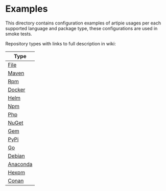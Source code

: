 # Examples

This directory contains configuration examples of artipie usages per each supported language and 
package type, these configurations are used in smoke tests.

Repository types with links to full description in wiki:

| Type                                                         |
|--------------------------------------------------------------|
| [File](https://github.com/artipie/artipie/wiki/file)         |
| [Maven](https://github.com/artipie/artipie/wiki/maven)       |
| [Rpm](https://github.com/artipie/artipie/wiki/rpm)           |
| [Docker](https://github.com/artipie/artipie/wiki/docker)     |
| [Helm](https://github.com/artipie/artipie/wiki/help)         |
| [Npm](https://github.com/artipie/artipie/wiki/npm)           |
| [Php](https://github.com/artipie/artipie/wiki/php)           |
| [NuGet](https://github.com/artipie/artipie/wiki/nuget)       |
| [Gem](https://github.com/artipie/artipie/wiki/gem)           |
| [PyPi](https://github.com/artipie/artipie/wiki/pypi)         |
| [Go](https://github.com/artipie/artipie/wiki/go)             |
| [Debian](https://github.com/artipie/artipie/wiki/debian)     |
| [Anaconda](https://github.com/artipie/artipie/wiki/anaconda) |
| [Hexpm](https://github.com/artipie/artipie/wiki/hexpm)       |
| [Conan](https://github.com/artipie/artipie/wiki/conan)       |
